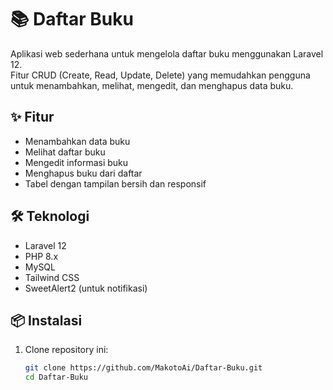 # 📚 Daftar Buku

Aplikasi web sederhana untuk mengelola daftar buku menggunakan Laravel 12.  
Fitur CRUD (Create, Read, Update, Delete) yang memudahkan pengguna untuk menambahkan, melihat, mengedit, dan menghapus data buku.

## ✨ Fitur

- Menambahkan data buku
- Melihat daftar buku
- Mengedit informasi buku
- Menghapus buku dari daftar
- Tabel dengan tampilan bersih dan responsif

## 🛠️ Teknologi

- Laravel 12
- PHP 8.x
- MySQL
- Tailwind CSS
- SweetAlert2 (untuk notifikasi)

## 📦 Instalasi

1. Clone repository ini:
   ```bash
   git clone https://github.com/MakotoAi/Daftar-Buku.git
   cd Daftar-Buku
